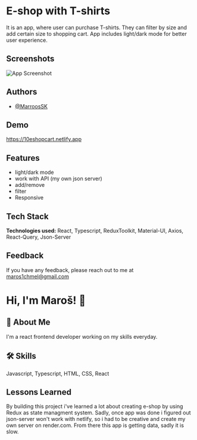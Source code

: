 
# E-shop with T-shirts

It is an app, where user can purchase T-shirts. They can filter by size and add certain size to shopping cart. App includes light/dark mode for better user experience.


## Screenshots

![App Screenshot](https://i.postimg.cc/QxdW2H42/10-eshop.jpg)


## Authors

- [@MarroosSK](https://github.com/MarroosSK)


## Demo

https://10eshopcart.netlify.app


## Features

- light/dark mode
- work with API (my own json server)
- add/remove 
- filter
- Responsive



## Tech Stack

**Technologies used:** React, Typescript, ReduxToolkit, Material-UI, Axios, React-Query, Json-Server



## Feedback

If you have any feedback, please reach out to me at maros1chmel@gmail.com


# Hi, I'm Maroš! 👋


## 🚀 About Me
I'm a react frontend developer working on my skills everyday.


## 🛠 Skills
Javascript, Typescript, HTML, CSS, React


## Lessons Learned

By building this project i've learned a lot about creating e-shop by using Redux as state managment system. Sadly, once app was done i figured out json-server won't work with netlify, so i had to be creative and create my own server on render.com. From there this app is getting data, sadly it is slow.

